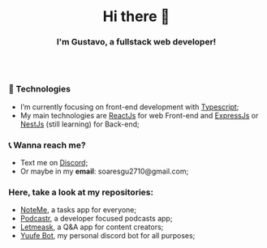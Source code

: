 <h1 align="center">Hi there 👋</h1>
<h3 align="center">I'm Gustavo, a fullstack web developer!</h3>
<br/><br/>

<h3>🚀 Technologies</h3>
<ul>
  <li>I’m currently focusing on front-end development with <a href="https://www.typescriptlang.org">Typescript</a>;</li>
  <li>My main technologies are <a href="https://reactjs.org">ReactJs</a> for web Front-end and <a href="https://expressjs.com">ExpressJs</a> or <a href="https://nestjs.com">NestJs</a> (still learning) for Back-end;</li>
</ul>

<h3>📞 Wanna reach me?</h3>
<ul>
  <li>Text me on <a href="https://discord.com/channels/@me">Discord;</a></li>
  <li>Or maybe in my <strong>email</strong>: soaresgu2710@gmail.com;</li>
</ul>


<h3>Here, take a look at my repositories:</h3>
<ul>
  <li><a href="https://github.com/iugstav/noteMe">NoteMe</a>, a tasks app for everyone;</li>
  <li><a href="https://github.com/iugstav/Podcastr">Podcastr</a>, a developer focused podcasts app;</li>
  <li><a href="https://github.com/iugstav/letmeask-nlw">Letmeask</a>, a Q&A app for content creators;</li>
  <li><a href="https://github.com/iugstav/Yuufe-bot-discord">Yuufe Bot</a>, my personal discord bot for all purposes;</li>
</ul>
